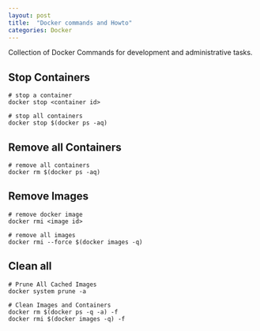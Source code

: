 ```yaml
---
layout: post
title:  "Docker commands and Howto"
categories: Docker
---
```

Collection of Docker Commands for development and administrative tasks.  

## Stop Containers
```
# stop a container
docker stop <container id>

# stop all containers
docker stop $(docker ps -aq)
```

## Remove all Containers
```
# remove all containers
docker rm $(docker ps -aq)
```

## Remove Images
```
# remove docker image
docker rmi <image id>

# remove all images
docker rmi --force $(docker images -q)
```

## Clean all
```
# Prune All Cached Images
docker system prune -a

# Clean Images and Containers
docker rm $(docker ps -q -a) -f
docker rmi $(docker images -q) -f
``` 
